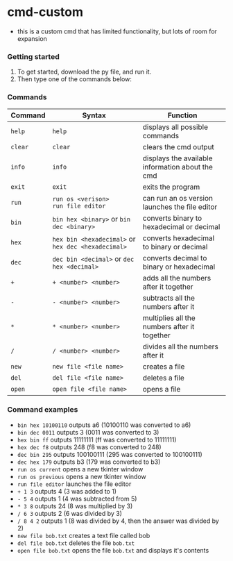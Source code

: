 # cmd-custom
- this is a custom cmd that has limited functionality, but lots of room for expansion

### Getting started
1. To get started, download the py file, and run it.
2. Then type one of the commands below:
   
### Commands
  
Command|Syntax|Function
-------|------|--------
`help`|`help`|displays all possible commands
`clear`|`clear`|clears the cmd output
`info`|`info`|displays the available information about the cmd
`exit`|`exit`|exits the program
`run`|`run os <verison>`<br>`run file editor`|can run an os version<br>launches the file editor
`bin`|`bin hex <binary>`  or  `bin dec <binary>`|converts binary to hexadecimal or decimal
`hex`|`hex bin <hexadecimal>` or `hex dec <hexadecimal>`|converts hexadecimal to binary or decimal
`dec`|`dec bin <decimal>`  or  `dec hex <decimal>`|converts decimal to binary or hexadecimal
`+`|`+ <number> <number>`|adds all the numbers after it together
`-`|`- <number> <number>`|subtracts all the numbers after it
`*`|`* <number> <number>`|multiplies all the numbers after it together
`/`|`/ <number> <number>`|divides all the numbers after it
`new`|`new file <file name>`|creates a file
`del`|`del file <file name>`|deletes a file
`open`|`open file <file name>`|opens a file

### Command examples
- `bin hex 10100110` outputs a6 (10100110 was converted to a6)
- `bin dec 0011` outputs 3 (0011 was converted to 3)
- `hex bin ff` outputs 11111111 (ff was converted to 11111111)
- `hex dec f8` outputs 248 (f8 was converted to 248)
- `dec bin 295` outputs 100100111 (295 was converted to 100100111)
- `dec hex 179` outputs b3 (179 was converted to b3)
- `run os current` opens a new tkinter window
- `run os previous` opens a new tkinter window
- `run file editor` launches the file editor
- `+ 1 3` outputs 4 (3 was added to 1)
- `- 5 4` outputs 1 (4 was subtracted from 5)
- `* 3 8` outputs 24 (8 was multiplied by 3)
- `/ 6 3` outputs 2 (6 was divided by 3)
- `/ 8 4 2` outputs 1 (8 was divided by 4, then the answer was divided by 2)
- `new file bob.txt` creates a text file called bob
- `del file bob.txt` deletes the file `bob.txt`
- `open file bob.txt` opens the file `bob.txt` and displays it's contents
